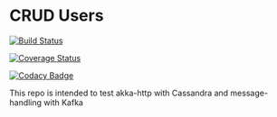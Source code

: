 # CRUD Users

[![Build Status](https://travis-ci.org/ssuarez6/crudusers.svg?branch=develop)](https://travis-ci.org/ssuarez6/crudusers)

[![Coverage Status](https://coveralls.io/repos/github/ssuarez6/crudusers/badge.svg?branch=develop)](https://coveralls.io/github/ssuarez6/crudusers?branch=master)

[![Codacy Badge](https://api.codacy.com/project/badge/Grade/1e0843fe00af44f9a465433c64db6a72)](https://www.codacy.com/app/ssuarez6/crudusers?utm_source=github.com&amp;utm_medium=referral&amp;utm_content=ssuarez6/crudusers&amp;utm_campaign=Badge_Grade)

This repo is intended to test akka-http with Cassandra and message-handling with Kafka
